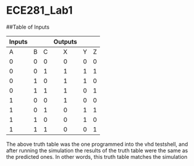 ECE281_Lab1
===========
##Table of Inputs

| Inputs  |  | | Outputs| | |
| ------------- |:-------------:| :-----:| :-----:| :-----:| -----:|
| A          |B       |C       |X       |Y       |Z       |
| 0          |0       |0       |0       |0       |0       |
| 0          |0       |1       |1       |1       |1       |
| 0          |1       |0       |1       |1       |0       |
| 0          |1       |1       |1       |0       |1       |
| 1          |0       |0       |1       |0       |0       |
| 1          |0       |1       |0       |1       |1       |
| 1          |1       |0       |0       |1       |0       |
| 1          |1       |1       |0       |0       |1       |


The above truth table was the one programmed into the vhd testshell, and after running the simulation the results of the truth table were the same as the predicted ones. In other words, this truth table matches the simulation
